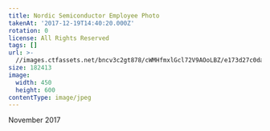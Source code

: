 ```yaml
---
title: Nordic Semiconductor Employee Photo
takenAt: '2017-12-19T14:40:20.000Z'
rotation: 0
license: All Rights Reserved
tags: []
url: >-
  //images.ctfassets.net/bncv3c2gt878/cWMHfmxlGcl72V9AOoLBZ/e173d27c0dabe50d916c5d37d9d19356/nordic-semiconductor-employee-photo_39439335652_o
size: 182413
image:
  width: 450
  height: 600
contentType: image/jpeg
---
```


November 2017